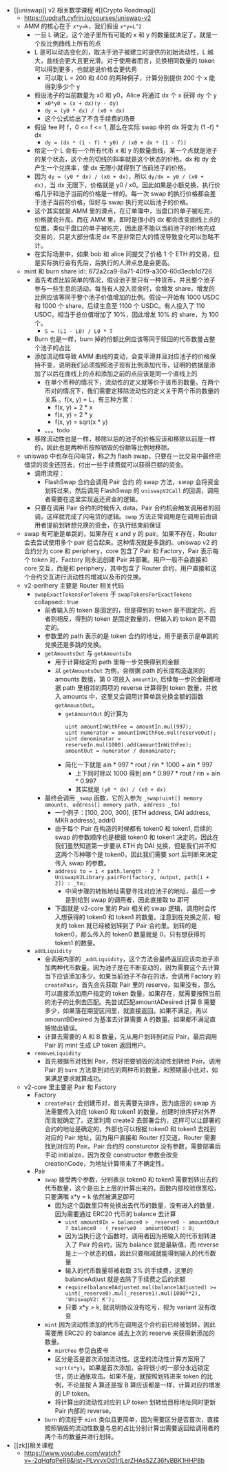 - [[uniswap]] v2 相关数学课程 #[[Crypto Roadmap]]
	- https://updraft.cyfrin.io/courses/uniswap-v2
	- AMM 的核心在于 `x*y=k`，我们假设 `x*y=L^2`
		- 一旦 L 确定，这个池子里所有可能的 x 和 y 的数量就决定了，就是一个反比例曲线上所有的点
		- L 是可以动态变化的，取决于池子被建立时提供的初始流动性，L 越大，曲线会更大且更光滑。对于使用者而言，兑换相同数量的 token 可以得到更多，也就是说价格会更优秀
			- 可以取 L = 200 和 400 的两种例子，计算分别提供 200 个 x 能得到多少个 y
		- 假设池子的当前数量为 x0 和 y0，Alice 将通过 dx 个 x 获得 dy 个 y
			- `x0*y0 = (x + dx)(y - dy)`
			- `dy = (y0 * dx) / (x0 + dx)`
			- 这个公式给出了不含手续费的场景
		- 假设 fee 时 f，0 <= f <= 1, 那么在实际 swap 中的 dx 将变为 (1 -f) * dx
			- `dy = (dx * (1 - f) * y0) / (x0 + dx * (1 - f))`
		- 给定一个 L 会有一个所有代币 x 和 y 的数量曲线，某一个点就是池子的某个状态，这个点的切线的斜率就是这个状态的价格。dx 和 dy 会产生一个兑换率，使 dx 无限小就得到了当前池子的价格。
		- 因为 `dy = (y0 * dx) / (x0 + dx)`，所以 `dy/dx = y0 / (x0 + dx)`，当 dx 无限下，价格就是 y0 / x0。因此如果是小额兑换，执行价格几乎和池子当前的价格是一样的。每一次 swap 的执行价格都会差于池子当前的价格，但好与 swap 执行完以后池子的价格。
		- 这个其实就是 AMM 里的滑点，在订单簿中，当盘口的单子被吃完，价格就会升高。而在 AMM 里，即时是很小的 dx 都会改变曲线上点的位置，类似于盘口的单子被吃完，因此是不能以当前池子的价格完成交易的，只是大部分情况 dx 不是非常巨大的情况导致变化可以忽略不计。
		- 在实际场景中，如果 bob 和 alice 同提交了价格 1 个 ETH 的交易，但是实际执行会有先后，后执行的人滑点总是会更高。
	- mint 和 burn share
	  id:: 672a2ca9-8a71-40f9-a300-60d3ecb1d726
		- 首先考虑比较简单的情况，假设池子里只有一种货币，并且整个池子参与一些生息的活动。每当有人投入资金时，会增发 share，增发的比例应该等同于整个池子价值增加的比例。假设一开始有 1000 USDC 和 1000 个 share，后续生息至 1100 个 USDC。有人投入了 110 USDC，相当于总价值增加了 10%，因此增发 10% 的 share，为 100 个。
			- `S = (L1 - L0) / L0 * T`
		- Burn 也是一样，burn 掉的份额比例应该等同于赎回的代币数量占整个池子的占比
		- 添加流动性导致 AMM 曲线的变动，会变平滑并且对应池子的价格保持不变，说明我们必须按照池子现有比例添加代币，证明的依据是添加了以后在曲线上的点和添加之前的点应该是同一个直线上的
			- 在单个币种的情况下，流动性的定义就等价于该币的数量。在两个币对的情况下，我们需要定移除流动性的定义关于两个币的数量的关系 。f(x, y) = L，有三种方案：
				- f(x, y) = 2 * x
				- f(x, y) = 2 * y
				- f(x, y) = sqrt(x * y)
			- 。。。todo
		- 移除流动性也是一样，移除以后的池子的价格应该和移除以前是一样的，因此也是两种币按照销毁的份额等比例地移除。
	- uniswap 中也存在闪电贷，称之为 flash swap，只要在一比交易中最终把借贷的资金还回去，付出一些手续费就可以获得巨额的资金。
		- 调用流程：
			- FlashSwap 合约会调用 Pair 合约 的 swap 方法，swap 会将资金划转过来，然后调用 FlashSwap 的 `uniswapV2Call` 的回调，调用者需要在这里实现返还资金的逻辑。
		- 只要在调用 Pair 合约的时候传入 data，Pair 合约机会触发调用者的回调，这样就完成了闪电贷的逻辑。`swap` 方法正常调用是在调用前由调用者提前划转想兑换的资金，在执行结束前保证
	- swap 有可能是单跳的，如果存在 x and y 的 pair。如果不存在，Router 会去尝试使用多个 pair 组合起来。这种情况就是多跳的。uniswap v2 的合约分为 core 和 periphery，core 包含了 Pair 和 Factory，Pair 表示每个 token 对，Factory 则永远创建 Pair 并部署。用户一般不会直接和 core 交互，而是和 periphery，其中包含了 Router 合约，用户直接和这个合约交互进行流动性的增减以及币的兑换。
	- v2-perihery 主要是 Router 相关代码
		- `swapExactTokensForTokens` 于 `swapTokensForExactTokens`
		  collapsed:: true
			- 前者输入的 token 是固定的，但是得到的 token 是不固定的。后者则相反，得到的 token 是固定数量的，但输入的 token 是不固定的。
			- 参数里的 path 表示的是 token 合约的地址，用于是表示是单跳的兑换还是多跳的兑换。
			- `getAmountsOut` 与 `getAmountsIn`
				- 用于计算给定的 path 里每一步兑换得到的金额
				- 以 `getAmountsOut` 为例，会根据 path 的长度构造返回的 amounts 数组，第 0 项放入 `amountIn`, 后续每一步的金融都根据 path 里相邻的两项的 reverse 计算得到 token 数量，并放入 amounts 中，这里又会调用计算单跳兑换金额的函数 `getAmountOut`。
					- `getAmountOut` 的计算为
					  ```solidity
					  uint amountInWithFee = amountIn.mul(997);
					  uint numerator = amountInWithFee.mul(reserveOut);
					  uint denominator = reserveIn.mul(1000).add(amountInWithFee);
					  amountOut = numerator / denominator;
					  ```
					- 简化一下就是 ain * 997 * rout / rin * 1000 + ain * 997
						- 上下同时除以 1000 得到 ain * 0.997 * rout / rin + ain * 0.997
						- 其实就是 `(y0 * dx) / (x0 + dx)`
			- 最终会调用 `_swap` 函数，它的入参为 `_swap(uint[] memory amounts, address[] memory path, address _to)`
				- 一个例子：[100, 200, 300], [ETH address, DAI address, MKR address], addr0
				- 由于每个 Pair 在构造的时候都有 token0 和 token1, 后续的 swap 的参数顺序也是根据 token0 和 token1 决定的。因此在我们虽然知道第一步要从 ETH 向 DAI 兑换，但是我们并不知这两个币种哪个是 token0，因此我们需要 sort 后判断来决定传入 swap 的参数。
				- `address to = i < path.length - 2 ? UniswapV2Library.pairFor(factory, output, path[i + 2]) : _to;`
					- 中间步骤的转账地址需要寻找对应池子的地址，最后一步是到给到 swap 的调用者，因此直接取 to 即可
				- 下面就是 v2-core 里的 Pair 相关的 swap 逻辑，调用时会传入想获得的 token0 和 token1 的数量。注意到在兑换之前，相关的 token 就已经被划转到了 Pair 合约里。划转的是 token0，那么传入的 token0 数量就是 0，只有想获得的 token1 的数量。
		- `addLiquidity`
			- 会调用内部的 `_addLiquidity`，这个方法会最终返回应该向池子添加两种代币数量。因为池子是在不断变动的，因为需要这个去计算当下应该添加多少。如果当前池子不存在的话，会调用 Factory 的 `createPair`。首先会先获取 Pair 里的 reserve，如果没有，那么可以直接添加用户指定的 token 数量。如果存在，就需要按照当前的池子的比例去匹配。先尝试匹配amountADesired 计算 B 需要多少，如果落在期望区间里，就直接返回。如果不满足，再以 amountBDesired 为基准去计算需要 A 的数量。如果都不满足直接抛出错误。
			- 计算去需要的 A 和 B 数量，先从用户划转到对应 Pair，最后调用 Pair 的 mint 生成 LP token 返回用户。
		- `removeLiquidity`
			- 首先根据币对找到 Pair，然好把要销毁的流动性划转给 Pair。调用 Pair 的 `burn` 方法拿到对应的两种币的数量，和预期最小比对，如果满足要求就算成功。
	- v2-core 里主要是 Pair 和 Factory
		- Factory
			- `createPair` 会创建币对，首先需要先排序，因为底层的 swap 方法需要传入对应 token0 和 token1 的数量，创建时排序好对外界而言就确定了。这里利用 create2 去部署合约，这样可以让部署的合约的地址是确定的，外部也可以根据 token0 和 token1 去找到对应的 Pair 地址，因为用户直接和 Router 打交道，Router 需要找到对应的 Pair。Pair 合约的 consturctor 没有参数，需要部署后手动 initialize，因为改变 constructor 参数会改变 creationCode，为地址计算带来了不确定性。
		- Pair
			- `swap` 接受两个参数，分别表示 token0 和 token1 需要划转出去的代币数量，这个是由上上层的计算出来的，函数内部校验很宽松，只要满嘴 x*y = k 依然被满足即可
				- 因为这个函数里只有兑换出去代币的数量，没有进入的数量，因为需要通过 ERC20 代币的 balance 去计算
					- `uint amount0In = balance0 > _reserve0 - amount0Out ? balance0 - (_reserve0 - amount0Out) : 0;`
					- 因为当执行这个函数时，调用者因为把输入的代币划转进入了 Pair 的合约，因为 balance 就是最新值，而 reverse 是上一个状态的值，因此只要相减就能得到输入的代币数量
					- 输入的代币数量将被收取 3% 的手续费，这里的 balanceAdjust 就是去除了手续费之后的余额
					- `require(balance0Adjusted.mul(balance1Adjusted) >= uint(_reserve0).mul(_reserve1).mul(1000**2), 'UniswapV2: K');`
					- 只要 x*y > k, 就说明协议没有吃亏，视为 variant 没有改变
			- `mint` 因为流动性添加的代币在调用这个合约前已经被划转，因此需要用 ERC20 的 balance 减去上次的 reserve 来获得新添加的数量。
				- `mintFee` 参见白皮书
				- 区分是否是首次添加流动性。这里的流动性计算方案用了 `sqrt(x*y)`。如果是首次添加，会将很小的一部分永远锁定住，防止通胀攻击。如果不是，就按照划转进来 token 的比例，不论是按 A 算还是按 B 算应该都是一样，计算对应的增发的 LP token。
				- 将计算出的流动性对应的 LP token 划转给目标地址同时更新 Pair 内部的 reverse。
			- `burn` 的流程于 `mint` 类似且更简单，因为需要区分是否首次，直接按照销毁的流动性数量与总的占比分别计算出需要返回给调用者的两个币的数量并进行划转。
- [[zk]]相关课程
	- https://www.youtube.com/watch?v=-2qHqfqPeR8&list=PLvvyxOd1rILerZHAs52Z36fyBBK1HHP8b